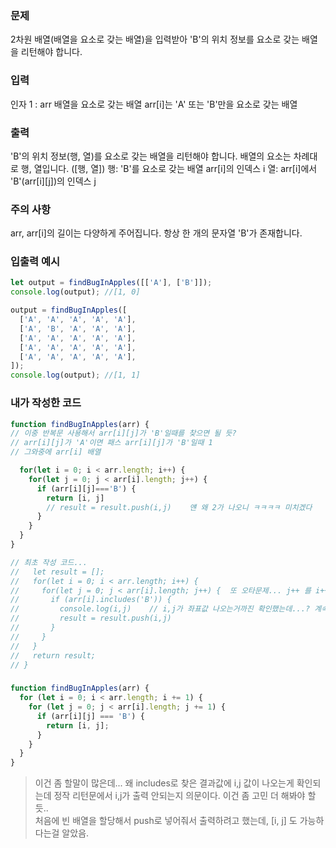 ### 문제
2차원 배열(배열을 요소로 갖는 배열)을 입력받아 'B'의 위치 정보를 요소로 갖는 배열을 리턴해야 합니다.

### 입력
인자 1 : arr
배열을 요소로 갖는 배열
arr[i]는 'A' 또는 'B'만을 요소로 갖는 배열

### 출력
'B'의 위치 정보(행, 열)를 요소로 갖는 배열을 리턴해야 합니다.
배열의 요소는 차례대로 행, 열입니다. ([행, 열])
행: 'B'를 요소로 갖는 배열 arr[i]의 인덱스 i
열: arr[i]에서 'B'(arr[i][j])의 인덱스 j

### 주의 사항
arr, arr[i]의 길이는 다양하게 주어집니다.
항상 한 개의 문자열 'B'가 존재합니다.

### 입출력 예시
```js
let output = findBugInApples([['A'], ['B']]);
console.log(output); //[1, 0]

output = findBugInApples([
  ['A', 'A', 'A', 'A', 'A'],
  ['A', 'B', 'A', 'A', 'A'],
  ['A', 'A', 'A', 'A', 'A'],
  ['A', 'A', 'A', 'A', 'A'],
  ['A', 'A', 'A', 'A', 'A'],
]);
console.log(output); //[1, 1]
```

### 내가 작성한 코드
```js
function findBugInApples(arr) {
// 이중 반복문 사용해서 arr[i][j]가 'B'일때를 찾으면 될 듯?
// arr[i][j]가 'A'이면 패스 arr[i][j]가 'B'일때 1
// 그와중에 arr[i] 배열

  for(let i = 0; i < arr.length; i++) {
    for(let j = 0; j < arr[i].length; j++) {
      if (arr[i][j]==='B') {
        return [i, j]   
        // result = result.push(i,j)    얜 왜 2가 나오니 ㅋㅋㅋㅋ 미치겠다
      } 
    }
  }
}

// 최초 작성 코드...
//   let result = [];
//   for(let i = 0; i < arr.length; i++) {
//     for(let j = 0; j < arr[i].length; j++) {  또 오타문제... j++ 를 i++로 잘못입력했다..
//       if (arr[i].includes('B')) {
//         console.log(i,j)    // i,j가 좌표값 나오는거까진 확인했는데...? 계속 length 오류가 뜨는건 왜일까?
//         result = result.push(i,j)
//       } 
//     }
//   }
//   return result;
// }
```

### 
```js
function findBugInApples(arr) {
  for (let i = 0; i < arr.length; i += 1) {
    for (let j = 0; j < arr[i].length; j += 1) {
      if (arr[i][j] === 'B') {
        return [i, j];
      }
    }
  }
}
```

> 이건 좀 할말이 많은데... 왜 includes로 찾은 결과값에 i,j 값이 나오는게 확인되는데 정작 리턴문에서 i,j가 출력 안되는지 의문이다. 이건 좀 고민 더 해봐야 할 듯..<br>
처음에 빈 배열을 할당해서 push로 넣어줘서 출력하려고 했는데, [i, j] 도 가능하다는걸 알았음. 